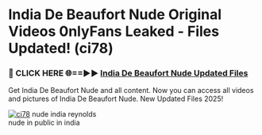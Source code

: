 # India De Beaufort Nude Original Videos 0nlyFans Leaked - Files Updated! (ci78)

<h3>🔴 CLICK HERE 🌐==►► <a href="https://tinyurl.com/5h6xmrr3" rel="nofollow">India De Beaufort Nude Updated Files</a></h3>

Get India De Beaufort Nude and all content. Now you can access all videos and pictures of India De Beaufort Nude. New Updated Files 2025!

[![ci78](https://i.imgur.com/KVD873Z.gif)](https://tinyurl.com/5h6xmrr3)
nude india reynolds<br>
nude in public in india
